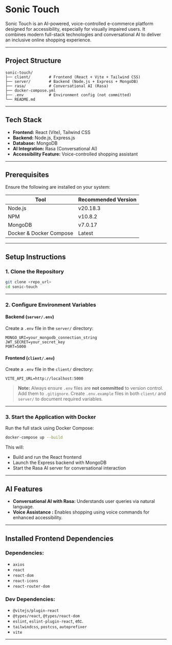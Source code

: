 # Sonic Touch

Sonic Touch is an AI-powered, voice-controlled e-commerce platform designed for accessibility, especially for visually impaired users. It combines modern full-stack technologies and conversational AI to deliver an inclusive online shopping experience.

---

## Project Structure

```
sonic-touch/
├── client/        # Frontend (React + Vite + Tailwind CSS)
├── server/        # Backend (Node.js + Express + MongoDB)
├── rasa/          # Conversational AI (Rasa)
├── docker-compose.yml
├── .env           # Environment config (not committed)
└── README.md
```

---

## Tech Stack

- **Frontend:** React (Vite), Tailwind CSS
- **Backend:** Node.js, Express.js
- **Database:** MongoDB
- **AI Integration:** Rasa (Conversational AI)
- **Accessibility Feature:** Voice-controlled shopping assistant

---

## Prerequisites

Ensure the following are installed on your system:

| Tool                    | Recommended Version |
| ----------------------- | ------------------- |
| Node.js                 | v20.18.3            |
| NPM                     | v10.8.2             |
| MongoDB                 | v7.0.17             |
| Docker & Docker Compose | Latest              |

---

## Setup Instructions

### 1. Clone the Repository

```bash
git clone <repo_url>
cd sonic-touch
```

---

### 2. Configure Environment Variables

#### Backend (`server/.env`)

Create a `.env` file in the `server/` directory:

```env
MONGO_URI=your_mongodb_connection_string
JWT_SECRET=your_secret_key
PORT=5000
```

#### Frontend (`client/.env`)

Create a `.env` file in the `client/` directory:

```env
VITE_API_URL=http://localhost:5000
```

> **Note:** Always ensure `.env` files are **not committed** to version control. Add them to `.gitignore`.
> Create `.env.example` files in both `client/` and `server/` to document required variables.

---

### 3. Start the Application with Docker

Run the full stack using Docker Compose:

```bash
docker-compose up --build
```

This will:

- Build and run the React frontend
- Launch the Express backend with MongoDB
- Start the Rasa AI server for conversational interaction

---

## AI Features

- **Conversational AI with Rasa:** Understands user queries via natural language.
- **Voice Assistance :** Enables shopping using voice commands for enhanced accessibility.

---

## Installed Frontend Dependencies

### Dependencies:

- `axios`
- `react`
- `react-dom`
- `react-icons`
- `react-router-dom`

### Dev Dependencies:

- `@vitejs/plugin-react`
- `@types/react`, `@types/react-dom`
- `eslint`, `eslint-plugin-react`, etc.
- `tailwindcss`, `postcss`, `autoprefixer`
- `vite`

---
